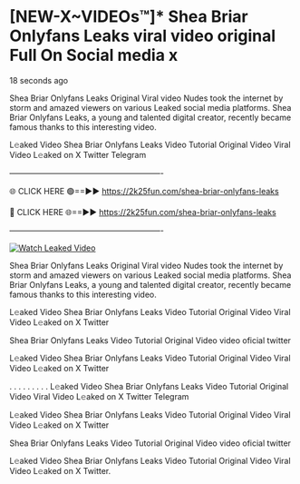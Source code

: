# [NEW-X~VIDEOs™]* Shea Briar Onlyfans Leaks viral video original Full On Social media x

18 seconds ago

Shea Briar Onlyfans Leaks Original Viral video Nudes took the internet by storm and amazed viewers on various Leaked social media platforms. Shea Briar Onlyfans Leaks, a young and talented digital creator, recently became famous thanks to this interesting video.

L𝚎aked Video Shea Briar Onlyfans Leaks Video Tutorial Original Video Viral Video L𝚎aked on X Twitter Telegram

———————————————————-

🌐 CLICK HERE 🟢==►► https://2k25fun.com/shea-briar-onlyfans-leaks

🔴 CLICK HERE 🌐==►► https://2k25fun.com/shea-briar-onlyfans-leaks

———————————————————-

[![Watch Leaked Video](https://miro.medium.com/v2/resize:fit:828/format:webp/1*cilzJN44JGOrTw9NJCrNHA.gif "Watch Leaked Video")](https://2k25fun.com/shea-briar-onlyfans-leaks)

Shea Briar Onlyfans Leaks Original Viral video Nudes took the internet by storm and amazed viewers on various Leaked social media platforms. Shea Briar Onlyfans Leaks, a young and talented digital creator, recently became famous thanks to this interesting video.

L𝚎aked Video Shea Briar Onlyfans Leaks Video Tutorial Original Video Viral Video L𝚎aked on X Twitter

Shea Briar Onlyfans Leaks Video Tutorial Original Video video oficial twitter

L𝚎aked Video Shea Briar Onlyfans Leaks Video Tutorial Original Video Viral Video L𝚎aked on X Twitter

. . . . . . . . . L𝚎aked Video Shea Briar Onlyfans Leaks Video Tutorial Original Video Viral Video L𝚎aked on X Twitter Telegram

L𝚎aked Video Shea Briar Onlyfans Leaks Video Tutorial Original Video Viral Video L𝚎aked on X Twitter

Shea Briar Onlyfans Leaks Video Tutorial Original Video video oficial twitter

L𝚎aked Video Shea Briar Onlyfans Leaks Video Tutorial Original Video Viral Video L𝚎aked on X Twitter.